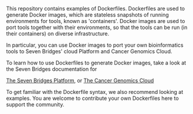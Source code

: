 This repository contains examples of Dockerfiles. Dockerfiles are used to generate Docker images, which are stateless snapshots of running environments for tools, known as 'containers'. Docker images are used to port tools together with their environments, so that the tools can be run (in their containers) on diverse infrastructure.

In particular, you can use Docker images to port your own bioinformatics tools to Seven Bridges' cloud Platform and Cancer Genomics Cloud.

To learn how to use Dockerfiles to generate Docker images, take a look at the Seven Bridges documentation for

[The Seven Bridges Platform](http://docs.sevenbridges.com/docs/upload-your-docker-image-with-a-dockerfile), or
[The Cancer Genomics Cloud](http://docs.cancergenomicscloud.org/docs/upload-your-docker-image-with-a-dockerfile)

To get familiar with the Dockerfile syntax, we also recommend looking at examples. You are welcome to contribute your own Dockerfiles here to support the community.



